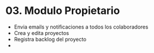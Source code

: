 
# 03. Modulo Propietario
* Envia emails y notificaciones a todos los colaboradores
* Crea y edita proyectos
* Registra backlog del proyecto
* 